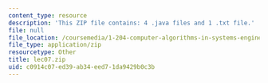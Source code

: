 ```yaml
---
content_type: resource
description: 'This ZIP file contains: 4 .java files and 1 .txt file.'
file: null
file_location: /coursemedia/1-204-computer-algorithms-in-systems-engineering-spring-2010/c0914c07ed39ab34eed71da9429b0c3b_lec07.zip
file_type: application/zip
resourcetype: Other
title: lec07.zip
uid: c0914c07-ed39-ab34-eed7-1da9429b0c3b
---
```

